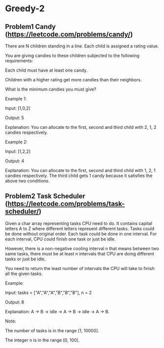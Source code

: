 # Greedy-2

## Problem1 Candy (https://leetcode.com/problems/candy/)

There are N children standing in a line. Each child is assigned a rating value.

You are giving candies to these children subjected to the following requirements:

Each child must have at least one candy.

Children with a higher rating get more candies than their neighbors.

What is the minimum candies you must give?

Example 1:

Input: [1,0,2]

Output: 5

Explanation: You can allocate to the first, second and third child with 2, 1, 2 candies respectively.

Example 2:

Input: [1,2,2]

Output: 4

Explanation: You can allocate to the first, second and third child with 1, 2, 1 candies respectively.
             The third child gets 1 candy because it satisfies the above two conditions.

## Problem2 Task Scheduler (https://leetcode.com/problems/task-scheduler/)

Given a char array representing tasks CPU need to do. It contains capital letters A to Z where different letters represent different tasks. Tasks could be done without original order. Each task could be done in one interval. For each interval, CPU could finish one task or just be idle.

However, there is a non-negative cooling interval n that means between two same tasks, there must be at least n intervals that CPU are doing different tasks or just be idle.

You need to return the least number of intervals the CPU will take to finish all the given tasks.

 

Example:

Input: tasks = ["A","A","A","B","B","B"], n = 2

Output: 8

Explanation: A -> B -> idle -> A -> B -> idle -> A -> B.
 

Note:

The number of tasks is in the range [1, 10000].

The integer n is in the range [0, 100].

